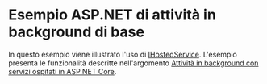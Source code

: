 # <a name="aspnet-core-background-tasks-sample"></a>Esempio ASP.NET di attività in background di base

In questo esempio viene illustrato l'uso di [IHostedService](https://docs.microsoft.com/dotnet/api/microsoft.extensions.hosting.ihostedservice). L'esempio presenta le funzionalità descritte nell'argomento [Attività in background con servizi ospitati in ASP.NET Core](https://docs.microsoft.com/aspnet/core/fundamentals/host/hosted-services).
